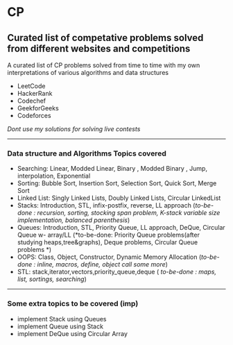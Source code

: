 # CP
Curated list of competative problems solved from different websites and competitions
----------
A curated list of CP problems solved from time to time with my own interpretations of various algorithms and data structures

- LeetCode
- HackerRank
- Codechef
- GeekforGeeks
- Codeforces

*Dont use my solutions for solving live contests*

----------
### Data structure and Algorithms Topics covered

- Searching:  Linear, Modded Linear, Binary , Modded Binary , Jump, interpolation, Exponential 
- Sorting:  Bubble Sort, Insertion Sort, Selection Sort, Quick Sort, Merge Sort
- Linked List: Singly Linked Lists, Doubly Linked Lists, Circular LinkedList
- Stacks: Introduction, STL, infix-postfix, reverse, LL approach (*to-be-done : recursion, sorting, stocking span problem, K-stack variable size implementation, balanced parenthesis*)
- Queues: Introduction, STL, Priority Queue, LL approach, DeQue, Circular Queue w- array/LL (*to-be-done: Priority Queue problems(after studying heaps,tree&graphs), Deque problems, Circular Queue problems *)
- OOPS: Class, Object, Constructor, Dynamic Memory Allocation  (*to-be-done : inline, macros, define, object call some more*) 
- STL: stack,iterator,vectors,priority_queue,deque ( *to-be-done : maps, list, sortings, searching*)


----------
### Some extra topics to be covered (imp)
- implement Stack using Queues
- implement Queue using Stack
- implement DeQue using Circular Array


